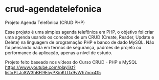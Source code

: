 # crud-agendatelefonica
Projeto Agenda Telefônica (CRUD PHP)

Esse projeto é uma simples agenda telefônica em PHP, o objetivo foi criar uma agenda usando os 
conceitos de um CRUD (Create, Reader, Update e Delete) na linguagem de programação PHP e banco de dado MySQL.
Não foi pensando nada em termos de segurança, padrões de projeto ou performance da aplicação, apenas a nível de estudo.

Projeto feito baseado nos vídeos do Curso CRUD - PHP e MySQL
https://www.youtube.com/playlist?list=PLJo8W3hBFl9E5yPXipKLDx9vWh7nox415
